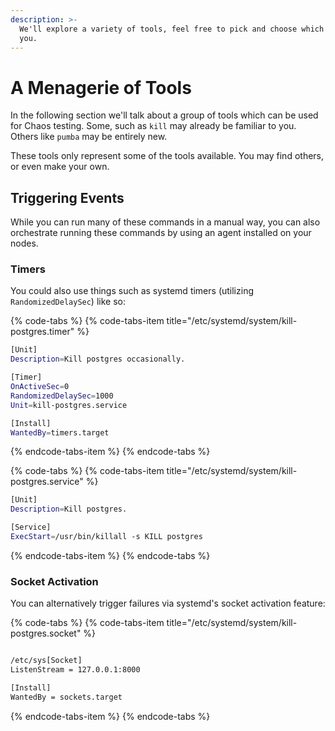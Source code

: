 ```yaml
---
description: >-
  We'll explore a variety of tools, feel free to pick and choose which interest
  you.
---
```


# A Menagerie of Tools

In the following section we'll talk about a group of tools which can be used for Chaos testing. Some, such as `kill` may already be familiar to you. Others like `pumba` may be entirely new.

These tools only represent some of the tools available. You may find others, or even make your own.

## Triggering Events

While you can run many of these commands in a manual way, you can also orchestrate running these commands by using an agent installed on your nodes.

### Timers

You could also use things such as systemd timers \(utilizing `RandomizedDelaySec`\) like so:

{% code-tabs %}
{% code-tabs-item title="/etc/systemd/system/kill-postgres.timer" %}
```bash
[Unit]
Description=Kill postgres occasionally.

[Timer]
OnActiveSec=0
RandomizedDelaySec=1000
Unit=kill-postgres.service

[Install]
WantedBy=timers.target
```
{% endcode-tabs-item %}
{% endcode-tabs %}

{% code-tabs %}
{% code-tabs-item title="/etc/systemd/system/kill-postgres.service" %}
```bash
[Unit]
Description=Kill postgres.

[Service]
ExecStart=/usr/bin/killall -s KILL postgres
```
{% endcode-tabs-item %}
{% endcode-tabs %}

### Socket Activation

You can alternatively trigger failures via systemd's socket activation feature:

{% code-tabs %}
{% code-tabs-item title="/etc/systemd/system/kill-postgres.socket" %}
```bash
/etc/sys[Socket]
ListenStream = 127.0.0.1:8000

[Install]
WantedBy = sockets.target
```
{% endcode-tabs-item %}
{% endcode-tabs %}

